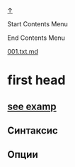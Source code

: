 
<!-- [[__TOC_]] -->

<a name=top></a>
<a class=top-link hide href=#top>↑</a>

Start Contents Menu

<!-- TOC tocDepth:1..6 chapterDepth:1..6 -->

<!-- /TOC -->

End Contents Menu

<!--
CMND: ufl_stl0 9 /home/st/REPOBARE/_repo/NBash/.arb/tech.ax/syntax_bash.ram/.grot/opus.d/one.d/cntx.ins.d /home/st/REPOBARE/_repo/NBash/.arb/tech.ax/syntax_bash.ram/.grot/opus.d/one.d/cntx.res.md 2

PPWD: /home/st/REPOBARE/_repo/NBash/.arb/tech.ax/syntax_bash.ram/.grot/opus.d/one.d

FLOW: /home/st/REPOBARE/_repo/sta/.d/.st_rc_d.data.d/ufl_stl0/.flow.d/009_dr2m

DATE: 1731582700_14112024181140

DATX: 1731582700
-->


[001.txt.md](/REPOBARE/_repo/NBash/.arb/tech.ax/syntax_bash.ram/.grot/opus.d/one.d/cntx.ins.d/001.txt.md)



# first head

## [see examp](/REPOBARE/_repo/NBash/.arb/tech.ax/syntax_bash.ram/.grot/opus.d/one.d/.ins_dr/001.rcm.d/res.md)

## Синтаксис



## Опции 
    
       



